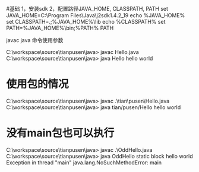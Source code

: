 #基础
    1，安装sdk
    2，配置路径JAVA_HOME, CLASSPATH, PATH
    set JAVA_HOME=C:\Program Files\Java\j2sdk1.4.2_19
    echo %JAVA_HOME%
    set CLASSPATH=.;%JAVA_HOME%\lib
    echo %CLASSPATH%
    set PATH=%JAVA_HOME%\bin;%PATH%
    PATH

javac java 命令使用参数

C:\workspace\source\tianpusen\java> javac Hello.java
C:\workspace\source\tianpusen\java> java Hello
hello world

# 使用包的情况
C:\workspace\source\tianpusen\java> javac .\tian\pusen\Hello.java
C:\workspace\source\tianpusen\java> java tian/pusen/Hello
hello world

# 没有main包也可以执行
C:\workspace\source\tianpusen\java> javac .\OddHello.java
C:\workspace\source\tianpusen\java> java OddHello
static block hello world
Exception in thread "main" java.lang.NoSuchMethodError: main
